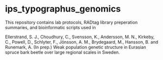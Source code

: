 # ips_typographus_genomics
This repository contains lab protocols, RADtag library preperation summaries, and bioinformatic scripts used in


Ellerstrand, S. J., Choudhury, C., Svensson, K., Andersson, M. N., Kirkeby, C., Powell, D., Schlyter, F., Jönsson, A. M., Brydegaard, M., Hansson, B. and Runemark, A. (In prep.) Weak population genetic structure in Eurasian spruce bark beetle over large regional scales in Sweden.
